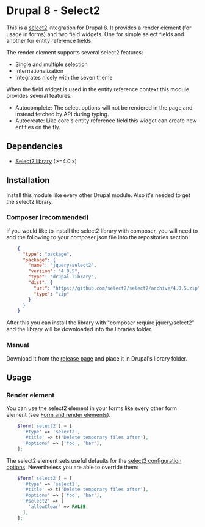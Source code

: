 # Drupal 8 - Select2
This is a [select2](https://select2.org/) integration for Drupal 8. It provides a render element (for usage in forms) and two field widgets.
One for simple select fields and another for entity reference fields.

The render element supports several select2 features:

* Single and multiple selection
* Internationalization
* Integrates nicely with the seven theme

When the field widget is used in the entity reference context this module provides several features:

* Autocomplete: The select options will not be rendered in the page and instead fetched by API during typing.
* Autocreate: Like core's entity reference field this widget can create new entities on the fly.

## Dependencies
* [Select2 library](https://select2.org/) (>=4.0.x)

## Installation
Install this module like every other Drupal module. Also it's needed to get the select2 library.

### Composer (recommended)
If you would like to install the select2 library with composer, you will need to add the following to your composer.json file into the repositories section:

```json
    {
      "type": "package",
      "package": {
        "name": "jquery/select2",
        "version": "4.0.5",
        "type": "drupal-library",
        "dist": {
          "url": "https://github.com/select2/select2/archive/4.0.5.zip",
          "type": "zip"
        }
      }
    }
```

After this you can install the library with "composer require jquery/select2" and the library will be downloaded into the libraries folder.

### Manual
Download it from the [release page](https://github.com/select2/select2/releases) and place it in Drupal's library folder.

## Usage
### Render element
You can use the select2 element in your forms like every other form element (see [Form and render elements](https://api.drupal.org/api/drupal/elements)).

```php
    $form['select2'] = [
      '#type' => 'select2',
      '#title' => t('Delete temporary files after'),
      '#options' => ['foo', 'bar'],
    ];
```


The select2 element sets useful defaults for the [select2 configuration options](https://select2.org/configuration/options-api).
Nevertheless you are able to override them:
```php
    $form['select2'] = [
      '#type' => 'select2',
      '#title' => t('Delete temporary files after'),
      '#options' => ['foo', 'bar'],
      '#select2' => [
        'allowClear' => FALSE,
      ],
    ];
```
